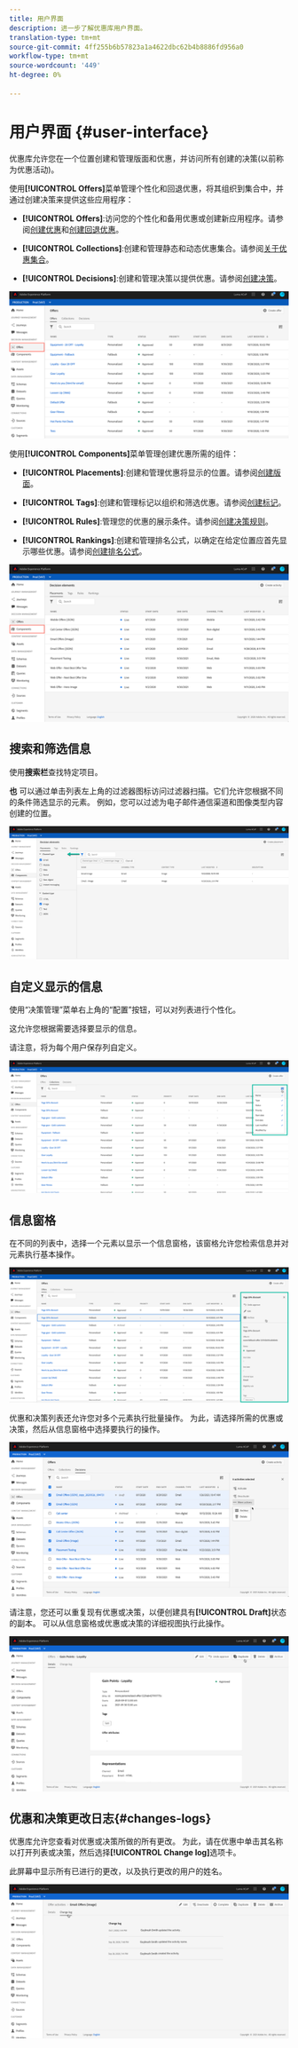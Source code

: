 ```yaml
---
title: 用户界面
description: 进一步了解优惠库用户界面。
translation-type: tm+mt
source-git-commit: 4ff255b6b57823a1a4622dbc62b4b8886fd956a0
workflow-type: tm+mt
source-wordcount: '449'
ht-degree: 0%

---
```


# 用户界面 {#user-interface}

优惠库允许您在一个位置创建和管理版面和优惠，并访问所有创建的决策(以前称为优惠活动)。

使用&#x200B;**[!UICONTROL Offers]**&#x200B;菜单管理个性化和回退优惠，将其组织到集合中，并通过创建决策来提供这些应用程序：

* **[!UICONTROL Offers]**:访问您的个性化和备用优惠或创建新应用程序。请参阅[创建优惠](../offer-library/creating-personalized-offers.md)和[创建回退优惠](../offer-library/creating-fallback-offers.md)。

* **[!UICONTROL Collections]**:创建和管理静态和动态优惠集合。请参阅[关于优惠集合](../offer-library/creating-collections.md)。

* **[!UICONTROL Decisions]**:创建和管理决策以提供优惠。请参阅[创建决策](../offer-activities/create-offer-activities.md)。

![](../assets/offers_menu.png)

使用&#x200B;**[!UICONTROL Components]**&#x200B;菜单管理创建优惠所需的组件：

* **[!UICONTROL Placements]**:创建和管理优惠将显示的位置。请参阅[创建版面](../offer-library/creating-placements.md)。

* **[!UICONTROL Tags]**:创建和管理标记以组织和筛选优惠。请参阅[创建标记](../offer-library/creating-tags.md)。

* **[!UICONTROL Rules]**:管理您的优惠的展示条件。请参阅[创建决策规则](../offer-library/creating-decision-rules.md)。

* **[!UICONTROL Rankings]**:创建和管理排名公式，以确定在给定位置应首先显示哪些优惠。请参阅[创建排名公式](../offer-library/create-ranking-formulas.md)。

![](../assets/offer_activities.png)

## 搜索和筛选信息

使用&#x200B;**搜索栏**&#x200B;查找特定项目。

**也** 可以通过单击列表左上角的过滤器图标访问过滤器扫描。它们允许您根据不同的条件筛选显示的元素。 例如，您可以过滤为电子邮件通信渠道和图像类型内容创建的位置。

![](../assets/filters.png)

## 自定义显示的信息

使用“决策管理”菜单右上角的“配置”按钮，可以对列表进行个性化。

这允许您根据需要选择要显示的信息。

请注意，将为每个用户保存列自定义。

![](../assets/columns.png)

## 信息窗格

在不同的列表中，选择一个元素以显示一个信息窗格，该窗格允许您检索信息并对元素执行基本操作。

![](../assets/information-pane.png)

优惠和决策列表还允许您对多个元素执行批量操作。 为此，请选择所需的优惠或决策，然后从信息窗格中选择要执行的操作。

![](../assets/bulk-actions.png)

请注意，您还可以重复现有优惠或决策，以便创建具有&#x200B;**[!UICONTROL Draft]**&#x200B;状态的副本。 可以从信息窗格或优惠或决策的详细视图执行此操作。

![](../assets/duplicate-offer.png)

## 优惠和决策更改日志{#changes-logs}

优惠库允许您查看对优惠或决策所做的所有更改。 为此，请在优惠中单击其名称以打开列表或决策，然后选择&#x200B;**[!UICONTROL Change log]**&#x200B;选项卡。

此屏幕中显示所有已进行的更改，以及执行更改的用户的姓名。

![](../assets/change-logs.png)
